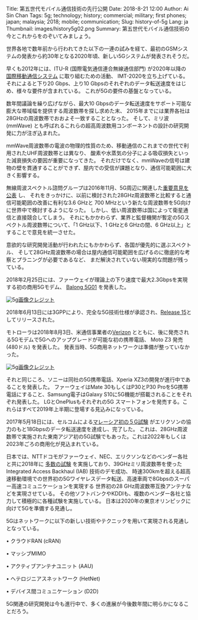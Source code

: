 Title: 第五世代モバイル通信技術の先行公開
Date: 2018-8-21 12:00
Author: Ai Sin Chan
Tags: 5g; technology; history; commercial; military; first phones; japan; malaysia; 2018; mobile; communication; 
Slug: history-of-5g
Lang: ja
Thumbnail: images/history5g02.png
Summary: 第五世代モバイル通信技術の今とこれからをのぞいてみましょう。

世界各地で数年前から行われてきた以下の一連の試みを経て、最初のGSMシステムの発表から約30年となる2020年頃、新しい5Gシステムが発表されそうだ。

早くも2012年には、ITU-R (国際電気通信連合無線通信部門) が2020年以降の [国際移動通信システム](https://www.itu.int/en/ITU-R/study-groups/rsg5/rwp5d/imt-2020/Pages/default.aspx) に取り組むための活動、
IMT-2020を立ち上げている。それによると下り20 Gbps、上り10 Gbpsのそれぞれのデータ転送速度をはじめ、様々な要件が含まれている。
これが5Gの要件の基盤となっている。

数年間議論を繰り広げながら、最大10 Gbpsのデータ転送速度をサポート可能な膨大な帯域幅を提供する周波数帯を探し求めた末、
2015年までには業界各社は28GHzの周波数帯でおおよそ一致することとなった。
そして、ミリ波 (mmWave) とも呼ばれるこれらの超高周波数用コンポーネントの設計の研究開発に力が注ぎ込まれた。

mmWave周波数帯の電波の物理的性質のため、移動通信のこれまでの世代で利用されたUHF周波数帯とは異なり、
酸素や水蒸気の分子による吸収損失といった減衰損失の要因が重要になってきた。
それだけでなく、mmWaveの信号は建物の壁を貫通することができず、屋内での受信が課題となり、通信可能範囲に大きく影響する。

無線周波スペクトル諮問グループは2016年11月、5G周辺に関連した[重要意見を公表](http://rspg-spectrum.eu/2016/11/) し、
それをきっかけに、以前に検討された28GHz周波数帯と比較すると通信可能範囲の改善に有利な3.6 GHzと
700 MHzという新たな周波数帯を5G向けに世界中で検討するようになった。
しかし、低い周波数帯は国によって衛星通信と直接競合してしまう。
それにもかかわらず、業界と監督機関が暫定の5Gスペクトル周波数帯について、「1 GHz以下、1 GHzと6 GHzの間、6 GHz以上」とすることで意見を統一させた。

意欲的な研究開発活動が行われたにもかかわらず、各国が優先的に選ぶスペクトル、
そして28GHz周波数帯の場合は屋内通信可能範囲を広げるのに徹底的な考察とプラニングが必要であるなど、
まだ解決されていない現実的な問題が残っている。

2018年2月25日には、ファーウェイが理論上の下り速度で最大2.3Gbpsを実現する初の商用5Gモデム、
[Balong 5G01](https://www.huawei.com/en/press-events/news/2018/2/5G-Customer-premises-Equipment) を発表した。
 
![5g](/images/history5g01.jpg)<a class="caption" href="http://www.globaltimes.cn/content/1090798.shtml">画像クレジット</a>
 
2018年6月13日には3GPPにより、完全な5G技術仕様が承認され、[Release 15](http://www.3gpp.org/release-15)としてリリースされた。

モトローラは2018年8月3日、米通信事業者の[Verizon](https://www.verizonwireless.com/wireless-devices/smartphones/moto-z3/)
とともに、後に発売される5Gモデムで5Gへのアップグレードが可能な初の携帯電話、
Moto Z3 発売 (480ドル) を発表した。
発表当時、5G商用ネットワークは準備が整っていなかった。


![5g](/images/history5g02.png)<a class="caption" href="https://www.verizonwireless.com/wireless-devices/smartphones/moto-z3/">画像クレジット</a>

それと同じころ、ソニーは同社の5G携帯電話、Xperia XZ3の開発が進行中であることを発表した。
ファーウェイはMate 30もしくはP30とP30 Proを5G携帯電話にすること、Samsung電子はGalaxy S10に5G機能が搭載されることをそれぞれ発表した。
LGとOnePlusもそれぞれの5G スマートフォンを発売する。これらはすべて2019年上半期に登場する見込みになっている。

2017年5月18日には、セルコムによる[マレーシア初の５G試験](https://www.ericsson.com/en/press-releases/2017/5/celcom-teams-up-with-ericsson-to-deliver-malaysias-first-5g-trial) 
がエリクソンの協力のもと18Gbpsのデータ転送速度を達成し、完了した。
これは、28GHz周波数帯で実施された東南アジア初の5G試験でもあった。これは2022年もしくは2023年ごろの商用化が見込まれている。

日本では、NTTドコモがファーウェイ、NEC、エリクソンなどのベンダー各社と共に2018年に
[多数の試験](https://www.nttdocomo.co.jp/english/info/media_center/pr/2018/) 
を実施しており、39GHzミリ周波数帯を使ったIntegrated Access Backhaul (IAB) 技術のデモ成功、
時速300kmを超える超高速移動環境での世界初の5Gワイヤレスデータ転送、高速車両で8Gbpsのスーパー高速コミュニケーションを実現する
世界初の28 GHz周波数帯互換アンテナなどを実現させている。
その他ソフトバンクやKDDIも、複数のベンダー各社と協力して積極的に各種試験を実施している。
日本は2020年の東京オリンピックに向けて5Gを準備する見通し。

5Gはネットワークに以下の新しい技術やテクニックを用いて実現される見通しとなっている。

• クラウドRAN (cRAN)

• マッシブMIMO

• アクティブアンテナユニット (AAU)

• ヘテロジニアスネットワーク (HetNet)

• デバイス間コミュニケーション (D2D)


5G関連の研究開発は今も進行中で、多くの進展が今後数年間に明らかになることだろう。
